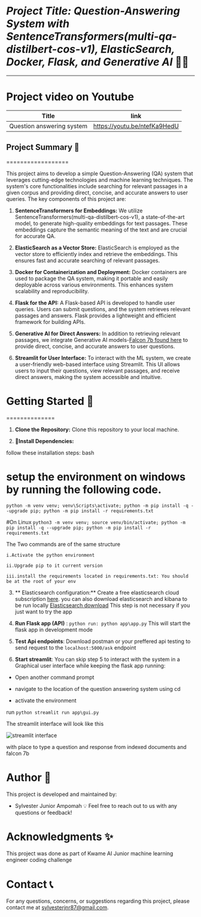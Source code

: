 # *Project Title: Question-Answering System with SentenceTransformers(multi-qa-distilbert-cos-v1), ElasticSearch, Docker, Flask, and Generative AI* 👩‍⚖️
-----------

# Project video on Youtube
| Title | link |
|-------|------|
| Question answering system | https://youtu.be/ntefKa9HedU    |
## Project Summary 📖
==================

This project aims to develop a simple Question-Answering (QA) system that leverages cutting-edge technologies and machine learning techniques. The system's core functionalities include searching for relevant passages in a given corpus and providing direct, concise, and accurate answers to user queries. The key components of this project are:

1. **SentenceTransformers for Embeddings:** We utilize SentenceTransformers(multi-qa-distilbert-cos-v1), a state-of-the-art model, to generate high-quality embeddings for text passages. These embeddings capture the semantic meaning of the text and are crucial for accurate QA.

2. **ElasticSearch as a Vector Store:** ElasticSearch is employed as the vector store to efficiently index and retrieve the embeddings. This ensures fast and accurate searching of relevant passages.

3. **Docker for Containerization and Deployment:** Docker containers are used to package the QA system, making it portable and easily deployable across various environments. This enhances system scalability and reproducibility.

4. **Flask for the API:** A Flask-based API is developed to handle user queries. Users can submit questions, and the system retrieves relevant passages and answers. Flask provides a lightweight and efficient framework for building APIs.

5. **Generative AI for Direct Answers:** In addition to retrieving relevant passages, we integrate Generative AI models-[Falcon 7b found here](https://huggingface.co/tiiuae/falcon-7b-instruct) to provide direct, concise, and accurate answers to user questions. 

6. **Streamlit for User Interface:** To interact with the ML system, we create a user-friendly web-based interface using Streamlit. This UI allows users to input their questions, view relevant passages, and receive direct answers, making the system accessible and intuitive.

#  Getting Started 🚀
==============
1. **Clone the Repository:** Clone this repository to your local machine.

2. **🔧Install Dependencies:** 

 follow these installation steps:
bash
# setup the environment on windows by running the following code.
```python -m venv venv; venv\Scripts\activate; python -m pip install -q --upgrade pip; python -m pip install -r requirements.txt```  

#On Linux
```python3 -m venv venv; source venv/bin/activate; python -m pip install -q --upgrade pip; python -m pip install -r requirements.txt``` 


The Two commands are of the same structure

    i.Activate the python environment

    ii.Upgrade pip to it current version

    iii.install the requirements located in requirements.txt: You should be at the root of your env

3. ** Elasticsearch configuration:** Create a free elasticsearch cloud  subscription [here](https://www.elastic.co/). you can also download elasticsearch and kibana to be run locally [Elasticsearch download](https://www.elastic.co/downloads/elasticsearch) This step is not necessary if you just want to try the app

4. **Run Flask app (API)** : ```python run: python app\app.py``` This will start the flask app in development mode 

5. **Test Api endpoints**: Download postman or your preffered api testing to send request to the ```localhost:5000/ask``` endpoint

6. **Start streamlit**: You can skip step 5 to interact with the system in a Graphical  user interface
while keeping the flask app running:

- Open another command prompt

- navigate to the location of the question answering system using cd

- activate the environment

run ``` python
streamlit run app\gui.py ```

 The streamlit interface will look like this
 
  ![streamlit interface](gui.PNG)
 
with place to type a question and response from indexed documents and falcon 7b

 **Author** 👥
=================

This project is developed and maintained by:
- Sylvester Junior Ampomah 💡
Feel free to reach out to us with any questions or feedback!

 **Acknowledgments** ✨
=================
This project was done as part of Kwame AI Junior machine learning engineer coding challenge

 **Contact** 📞
=================

For any questions, concerns, or suggestions regarding  this project, please contact me at sylvesterjnr87@gmail.com.
